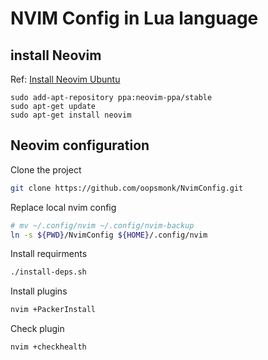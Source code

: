 # NVIM Config in Lua language

## install Neovim

Ref: [Install Neovim Ubuntu](https://github.com/neovim/neovim/wiki/Installing-Neovim#ubuntu)

```
sudo add-apt-repository ppa:neovim-ppa/stable
sudo apt-get update
sudo apt-get install neovim
```

## Neovim configuration

Clone the project

```bash
git clone https://github.com/oopsmonk/NvimConfig.git
```

Replace local nvim config

```bash
# mv ~/.config/nvim ~/.config/nvim-backup
ln -s ${PWD}/NvimConfig ${HOME}/.config/nvim
```

Install requirments

```bash
./install-deps.sh
```

Install plugins

```bash
nvim +PackerInstall
```

Check plugin

```bash
nvim +checkhealth
```

